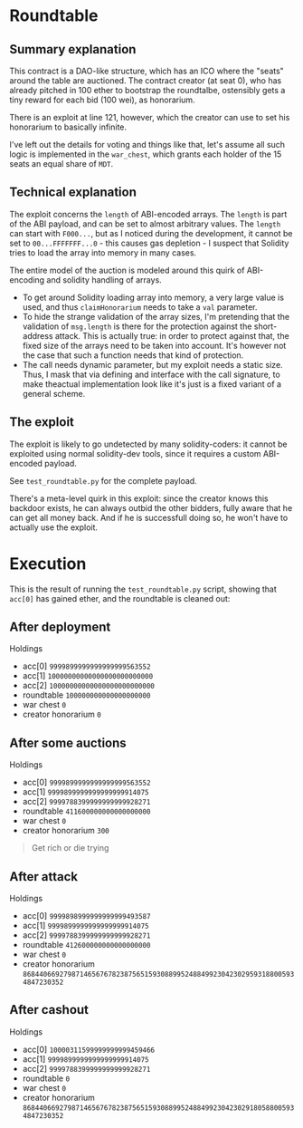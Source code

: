 # Roundtable

## Summary explanation

This contract is a DAO-like structure, which has an ICO where the "seats" around the table are auctioned.
The contract creator (at seat 0), who has already pitched in 100 ether to bootstrap the roundtalbe, ostensibly gets a tiny reward for each bid (100 wei), as honorarium. 

There is an exploit at line 121, however, which the creator can use to set his honorarium to basically infinite. 

I've left out the details for voting and things like that, let's assume all such logic is implemented in the `war_chest`, which grants each holder of the 15 seats an equal share of `MDT`.

## Technical explanation

The exploit concerns the `length` of ABI-encoded arrays. The `length` is part of the ABI payload, and can be set to almost arbitrary values. The `length` can start with `F000...`, but as I noticed during the development, it cannot be set to `00...FFFFFFF...0` - this causes gas depletion - I suspect that Solidity tries to load the array into memory in many cases. 

The entire model of the auction is modeled around this quirk of ABI-encoding and solidity handling of arrays. 

- To get around Solidity loading array into memory, a very large value is used, and thus `claimHonorarium` needs to take  a `val` parameter. 
- To hide the strange validation of the array sizes, I'm pretending that the validation of `msg.length` is there for the protection against the short-address attack. This is actually true: in order to protect against that, the fixed size of the arrays need to be taken into account. It's however not the case that such a function needs that kind of protection. 
- The call needs dynamic parameter, but my exploit needs a static size. Thus, I mask that via defining and interface with the call signature, to make theactual implementation look like it's just is a fixed variant of a general scheme. 

## The exploit

The exploit is likely to go undetected by many solidity-coders: it cannot be exploited using normal solidity-dev tools, since it requires a custom ABI-encoded payload. 

See `test_roundtable.py` for the complete payload. 

There's a meta-level quirk in this exploit: since the creator knows this backdoor exists, he can always outbid the other bidders, fully aware that he can get all money back. And if he is successfull doing so, he won't have to actually use the exploit. 


# Execution

This is the result of running the `test_roundtable.py` script, showing that `acc[0]` has gained ether, and the roundtable is cleaned out:

## After deployment

Holdings

 - acc[0] `9999899999999999999563552`
 - acc[1] `10000000000000000000000000`
 - acc[2] `10000000000000000000000000`
 - roundtable  `100000000000000000000`
 - war chest `0`
 - creator honorarium `0`

## After some auctions

Holdings

 - acc[0] `9999899999999999999563552`
 - acc[1] `9999899999999999999914075`
 - acc[2] `9999788399999999999928271`
 - roundtable  `411600000000000000000`
 - war chest `0`
 - creator honorarium `300`

> Get rich or die trying

## After attack

Holdings

 - acc[0] `9999898999999999999493587`
 - acc[1] `9999899999999999999914075`
 - acc[2] `9999788399999999999928271`
 - roundtable  `412600000000000000000`
 - war chest `0`
 - creator honorarium `86844066927987146567678238756515930889952488499230423029593188005934847230352`

## After cashout

Holdings

 - acc[0] `10000311599999999999459466`
 - acc[1] `9999899999999999999914075`
 - acc[2] `9999788399999999999928271`
 - roundtable  `0`
 - war chest `0`
 - creator honorarium `86844066927987146567678238756515930889952488499230423029180588005934847230352`
